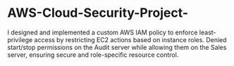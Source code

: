 # AWS-Cloud-Security-Project-
I designed and implemented a custom AWS IAM policy to enforce least-privilege access by restricting EC2 actions based on instance roles. Denied start/stop permissions on the Audit server while allowing them on the Sales server, ensuring secure and role-specific resource control.
